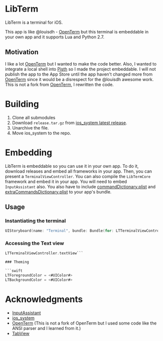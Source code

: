 # LibTerm

LibTerm is a terminal for iOS.

This app is like @louisdh - [OpenTerm](https://github.com/louisdh/openterm) but this terminal is embeddable in your own app and it supports Lua and Python 2.7.

## Motivation

I like a lot [OpenTerm](https://github.com/louisdh/openterm) but I wanted to make the code better. Also, I wanted to integrate a local shell into [Pisth](https://github.com/ColdGrub1384/Pisth) so I made the project embeddable. I will not publish the app to the App Store until the app haven't changed more from [OpenTerm](https://github.com/louisdh/openterm) since it would be a disrespect for the @louisdh awesome work. This is not a fork from  [OpenTerm](https://github.com/louisdh/openterm), I rewritten the code.

# Building

1. Clone all submodules
2. Download `release.tar.gz` from [ios_system latest release](https://github.com/holzschu/ios_system/releases/latest).
3. Unarchive the file.
4. Move ios_system to the repo.

# Embedding

LibTerm is embeddable so you can use it in your own  app. To do it, download releases and embed all frameworks in your app. Then, you can present a `TerminalViewController`. You can also compile the `LibTermCore` framework and embed it in your app. You will need to embed `InputAssistant` also. You also have to include [commandDictionary.plist](https://github.com/ColdGrub1384/LibTerm/blob/master/LibTerm/commandDictionary.plist) and [extraCommandsDictionary.plist](https://github.com/ColdGrub1384/LibTerm/blob/master/LibTerm/extraCommandsDictionary.plist) to your app's bundle.

## Usage

### Instantiating the terminal

```swift
UIStoryboard(name: "Terminal", bundle: Bundle(for: LTTerminalViewController.self)).instantiateInitialViewController() as? LTTerminalViewController
```

### Accessing the Text view

```swift
LTTerminalViewController.textView```

### Theming

```swift
LTForegroundColor = <#UIColor#>
LTBackgroundColor = <#UIColor#>
```

# Acknowledgments

- [InputAssistant](https://github.com/IMcD23/InputAssistant)
- [ios_system](https://github.com/holzschu/ios_system)
- [OpenTerm](https://github.com/louisdh/openterm) (This is not a fork of OpenTerm but I used some code like the ANSI parser and I learned from it.)
- [TabView](https://github.com/IMcD23/TabView)
